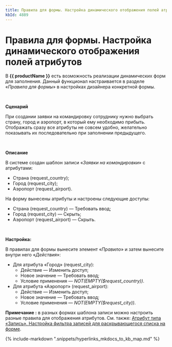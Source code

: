 ```yaml
---
title: Правила для формы. Настройка динамического отображения полей атрибутов
kbId: 4889
---
```


# Правила для формы. Настройка динамического отображения полей атрибутов

В **{{ productName }}** есть возможность реализации динамических форм для заполнения. Данный функционал настраивается в разделе «*Правила для формы*» в настройках дизайнера конкретной формы.

 

**Сценарий**

При создании заявки на командировку сотруднику нужно выбрать страну, город и аэропорт, в который ему необходимо прибыть. Отображать сразу все атрибуты не совсем удобно, желательно показывать их последовательно при заполнении предыдущего.

 

**Описание**

В системе создан шаблон записи «*Заявки на командировки*» с атрибутами:

- Страна (request\_country);
- Город (request\_city);
- Аэропорт (request\_airport).

На форму вынесены атрибуты и настроены следующие доступы:

- Страна (request\_country) — Требовать ввод;
- Город (request\_city) — Скрыть;
- Аэропорт (request\_airport) — Скрыть.

 

**Настройка:**

В правилах для формы вынесите элемент «*Правило*» и затем вынесите внутри него «*Действия*»:

- Для атрибута «Город» (request\_city):
    - Действие — Изменить доступ;
    - Новое значение — Требовать ввод;
    - Условие применения — *NOT(EMPTY($request\_country))*.
- Для атрибута «Аэропорт» (request\_airport):
    - Действие — Изменить доступ;
    - Новое значение — Требовать ввод;
    - Условие применения — *NOT(EMPTY($request\_city))*.

**Примечание :** в разных формах шаблона записи можно настроить разные правила для отображения атрибутов.
См. также: [Атрибут типа «Запись». Настройка фильтра записей для раскрывающегося списка на форме](https://kb.comindware.ru/article.php?id=4901).

{% include-markdown ".snippets/hyperlinks_mkdocs_to_kb_map.md" %}
